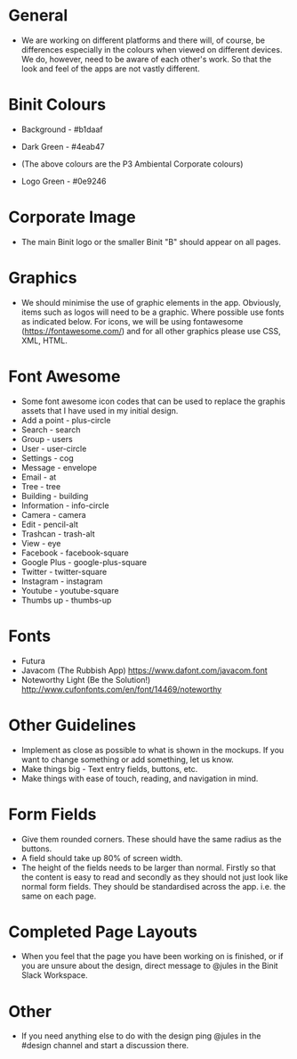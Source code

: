 # General

* We are working on different platforms and there will, of course, be differences especially in the colours when viewed on different devices. We do, however, need to be aware of each other's work. So that the look and feel of the apps are not vastly different.

# Binit Colours

* Background - #b1daaf
* Dark Green - #4eab47
* (The above colours are the P3 Ambiental Corporate colours)

* Logo Green - #0e9246

# Corporate Image
* The main Binit logo or the smaller Binit "B" should appear on all pages.

# Graphics

* We should minimise the use of graphic elements in the app. Obviously, items such as logos will need to be a graphic. Where possible use fonts as indicated below. For icons, we will be using fontawesome (https://fontawesome.com/) and for all other graphics please use CSS, XML, HTML. 

# Font Awesome

* Some font awesome icon codes that can be used to replace the graphis assets that I have used in my initial design.
* Add a point - plus-circle
* Search - search
* Group - users
* User - user-circle
* Settings - cog
* Message - envelope
* Email - at
* Tree - tree
* Building - building
* Information - info-circle
* Camera - camera
* Edit - pencil-alt
* Trashcan - trash-alt
* View - eye
* Facebook - facebook-square
* Google Plus - google-plus-square
* Twitter - twitter-square
* Instagram - instagram
* Youtube - youtube-square
* Thumbs up - thumbs-up


# Fonts

* Futura
* Javacom (The Rubbish App) https://www.dafont.com/javacom.font
* Noteworthy Light (Be the Solution!) http://www.cufonfonts.com/en/font/14469/noteworthy

# Other Guidelines

* Implement as close as possible to what is shown in the mockups. If you want to change something or add something, let us know. 
* Make things big - Text entry fields, buttons, etc.
* Make things with ease of touch, reading, and navigation in mind.

# Form Fields

* Give them rounded corners. These should have the same radius as the buttons.
* A field should take up 80% of screen width.
* The height of the fields needs to be larger than normal. Firstly so that the content is easy to read and secondly as they should not just look like normal form fields. They should be standardised across the app. i.e. the same on each page.

# Completed Page Layouts

* When you feel that the page you have been working on is finished, or if you are unsure about the design, direct message to @jules in the Binit Slack Workspace.

# Other

* If you need anything else to do with the design ping @jules in the #design channel and start a discussion there. 
